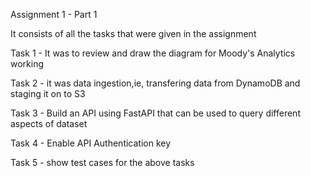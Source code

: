 Assignment 1 - Part 1

It consists of all the tasks that were given in the assignment

Task 1 - It was to review and draw the diagram for Moody's Analytics working

Task 2 - it was data ingestion,ie, transfering data from DynamoDB and staging it on to S3

Task 3 - Build an API using FastAPI that can be used to query different aspects of dataset

Task 4 - Enable API Authentication key

Task 5 - show test cases for the above tasks
